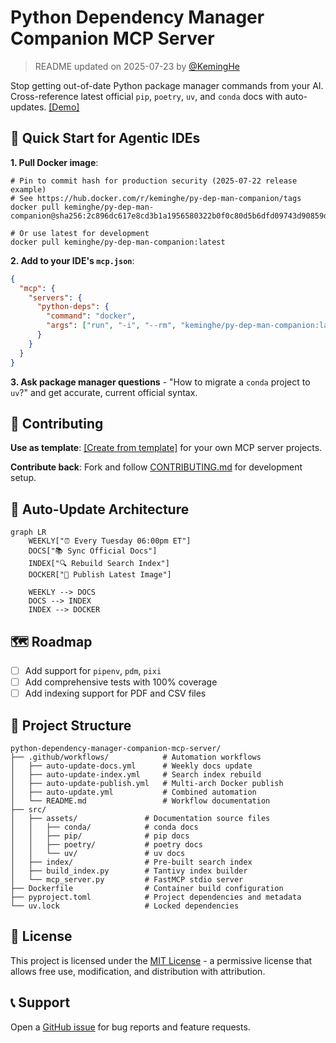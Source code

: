# Python Dependency Manager Companion MCP Server

> README updated on 2025-07-23 by [@KemingHe](https://github.com/KemingHe)

Stop getting out-of-date Python package manager commands from your AI. Cross-reference latest official `pip`, `poetry`, `uv`, and `conda` docs with auto-updates. [[Demo]](https://www.loom.com/share/a80f6041dc374c07b95b2397ee4e8ca1?sid=1209cdce-7239-447e-8b20-49eae454cc9a)

## 🚀 Quick Start for Agentic IDEs

**1. Pull Docker image**:

```shell
# Pin to commit hash for production security (2025-07-22 release example)
# See https://hub.docker.com/r/keminghe/py-dep-man-companion/tags
docker pull keminghe/py-dep-man-companion@sha256:2c896dc617e8cd3b1a1956580322b0f0c80d5b6dfd09743d90859d2ef2b71ec6

# Or use latest for development  
docker pull keminghe/py-dep-man-companion:latest
```

**2. Add to your IDE's `mcp.json`**:

```json
{
  "mcp": {
    "servers": {
      "python-deps": {
        "command": "docker",
        "args": ["run", "-i", "--rm", "keminghe/py-dep-man-companion:latest"]
      }
    }
  }
}
```

**3. Ask package manager questions** - "How to migrate a `conda` project to `uv`?" and get accurate, current official syntax.

## 🤝 Contributing

**Use as template**: [[Create from template]](https://github.com/new?template_name=python-dependency-manager-companion-mcp-server&template_owner=KemingHe) for your own MCP server projects.

**Contribute back**: Fork and follow [CONTRIBUTING.md](./CONTRIBUTING.md) for development setup.

## 🔄 Auto-Update Architecture

```mermaid
graph LR
    WEEKLY["⏰ Every Tuesday 06:00pm ET"]
    DOCS["📚 Sync Official Docs"]
    INDEX["🔍 Rebuild Search Index"]
    DOCKER["🐳 Publish Latest Image"]
    
    WEEKLY --> DOCS
    DOCS --> INDEX
    INDEX --> DOCKER
```

## 🗺️ Roadmap

- [ ] Add support for `pipenv`, `pdm`, `pixi`
- [ ] Add comprehensive tests with 100% coverage  
- [ ] Add indexing support for PDF and CSV files

## 📁 Project Structure

```plaintext
python-dependency-manager-companion-mcp-server/
├── .github/workflows/            # Automation workflows
│   ├── auto-update-docs.yml      # Weekly docs update
│   ├── auto-update-index.yml     # Search index rebuild
│   ├── auto-update-publish.yml   # Multi-arch Docker publish
│   ├── auto-update.yml           # Combined automation
│   └── README.md                 # Workflow documentation
├── src/
│   ├── assets/               # Documentation source files
│   │   ├── conda/            # conda docs  
│   │   ├── pip/              # pip docs
│   │   ├── poetry/           # poetry docs
│   │   └── uv/               # uv docs
│   ├── index/                # Pre-built search index
│   ├── build_index.py        # Tantivy index builder
│   └── mcp_server.py         # FastMCP stdio server
├── Dockerfile                # Container build configuration
├── pyproject.toml            # Project dependencies and metadata
└── uv.lock                   # Locked dependencies
```

## 📄 License

This project is licensed under the [MIT License](./LICENSE) - a permissive license that allows free use, modification, and distribution with attribution.

## 📞 Support

Open a [GitHub issue](https://github.com/KemingHe/python-dependency-manager-companion-mcp-server/issues) for bug reports and feature requests.
